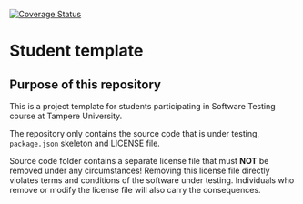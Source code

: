 [![Coverage Status](https://coveralls.io/repos/github/esasar/COMP.SE.200-2024-2025-1/badge.svg?branch=main)](https://coveralls.io/github/esasar/COMP.SE.200-2024-2025-1?branch=main)

# Student template

## Purpose of this repository

This is a project template for students participating in Software Testing course
at Tampere University.

The repository only contains the source code that is under testing, `package.json` skeleton
and LICENSE file.

Source code folder contains a separate license file that must **NOT** be removed under any circumstances!
Removing this license file directly violates terms and conditions of the software under testing.
Individuals who remove or modify the license file will also carry the consequences.
